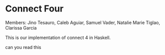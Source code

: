 # Connect Four

Members:
Jino Tesauro,
Caleb Aguiar,
Samuel Vader,
Natalie Marie Tiglao,
Clarissa Garcia

This is our implementation of connect 4 in Haskell.

can you read this